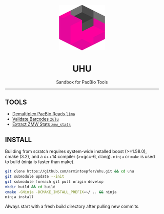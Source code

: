 <p align="center">
  <img src="doc/img/uhu.png" alt="uhu logos" width="150px"/>
</p>
<h1 align="center">UHU</h1>
<p align="center">Sandbox for PacBio Tools</p>

***

## TOOLS

- [Demultiplex PacBio Reads `lima`](doc/LIMA.md)
- [Validate Barcodes `zulu`](doc/ZULU.md)
- [Extract ZMW Stats `zmw_stats`](doc/ZMW_STATS.md)

## INSTALL

Building from scratch requires system-wide installed boost (>=1.58.0),
cmake (3.2), and a c++14 compiler (>=gcc-6, clang). `ninja` or
`make` is used to build (ninja is faster than make).

  ```sh
  git clone https://github.com/armintoepfer/uhu.git && cd uhu
  git submodule update --init
  git submodule foreach git pull origin develop
  mkdir build && cd build
  cmake -GNinja -DCMAKE_INSTALL_PREFIX=~/ .. && ninja
  ninja install
  ```

Always start with a fresh build directory after pulling new commits.